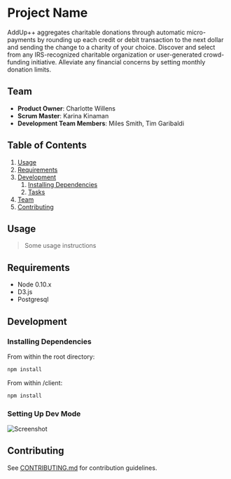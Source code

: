 # Project Name

AddUp++ aggregates charitable donations through automatic micro-payments by rounding up each credit or debit transaction to the next dollar and sending the change to a charity of your choice. Discover and select from any IRS-recognized charitable organization or user-generated crowd-funding initiative. Alleviate any financial concerns by setting monthly donation limits.

## Team

  - __Product Owner__: Charlotte Willens
  - __Scrum Master__: Karina Kinaman
  - __Development Team Members__: Miles Smith, Tim Garibaldi

## Table of Contents

1. [Usage](#Usage)
1. [Requirements](#requirements)
1. [Development](#development)
    1. [Installing Dependencies](#installing-dependencies)
    1. [Tasks](#tasks)
1. [Team](#team)
1. [Contributing](#contributing)

## Usage

> Some usage instructions

## Requirements

- Node 0.10.x
- D3.js
- Postgresql

## Development

### Installing Dependencies

From within the root directory:

```sh
npm install
```

From within /client:

```sh
npm install
```
### Setting Up Dev Mode
![Screenshot](https://github.com/beltless-trenchcoats/addUp/blob/master/client/assets/images/dev-gif2.gif)

## Contributing

See [CONTRIBUTING.md](CONTRIBUTING.md) for contribution guidelines.
